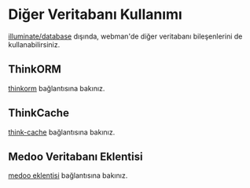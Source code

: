 # Diğer Veritabanı Kullanımı
[illuminate/database](https://github.com/illuminate/database) dışında, webman'de diğer veritabanı bileşenlerini de kullanabilirsiniz.

## ThinkORM
[thinkorm](thinkorm.md) bağlantısına bakınız.

## ThinkCache
[think-cache](thinkcache.md) bağlantısına bakınız.

## Medoo Veritabanı Eklentisi
[medoo eklentisi](https://www.workerman.net/plugin/29) bağlantısına bakınız.
